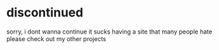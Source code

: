 # discontinued
sorry, i dont wanna continue it sucks having a site that many people hate
please check out my other projects
